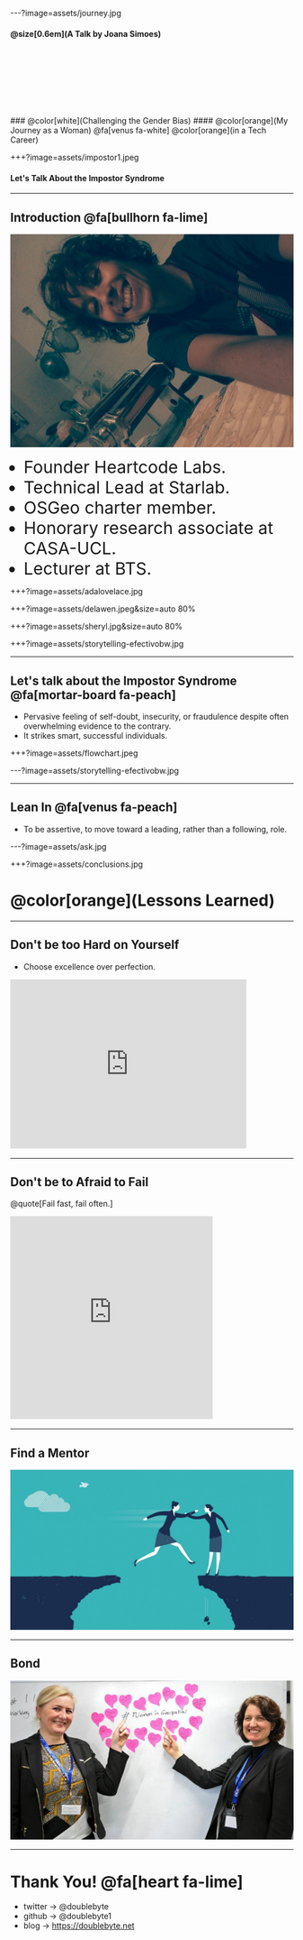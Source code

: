 ---?image=assets/journey.jpg

#### @size[0.6em](A Talk by Joana Simoes)
<br>
<br>
<br>
<br>
<br>
<br>
<br>
### @color[white](Challenging the Gender Bias)
#### @color[orange](My Journey as a Woman) @fa[venus fa-white] @color[orange](in a Tech Career)


+++?image=assets/impostor1.jpeg
#### Let's Talk About the Impostor Syndrome

---
## Introduction  @fa[bullhorn fa-lime]
<!-- Who am I?-->
<div id="container">
  <div id="content">
    <img src="https://raw.githubusercontent.com/doublebyte1/keynotes/master/assets/pasta_fresca.jpg">
  </div>
  <div id="navbar">
    <ul>
       <li style="font-size:30px">Founder Heartcode Labs.</li>
       <li style="font-size:30px">Technical Lead at Starlab.</li>
       <li style="font-size:30px">OSGeo charter member.</li>
       <li style="font-size:30px">Honorary research associate at CASA-UCL.</li>
       <li style="font-size:30px">Lecturer at BTS.</li>
    </ul>
  </div>
</div>

+++?image=assets/adalovelace.jpg

+++?image=assets/delawen.jpeg&size=auto 80%

+++?image=assets/sheryl.jpg&size=auto 80%

+++?image=assets/storytelling-efectivobw.jpg

---
## Let's talk about the Impostor Syndrome @fa[mortar-board fa-peach]

- Pervasive feeling of self-doubt, insecurity, or fraudulence despite often overwhelming evidence to the contrary.
- It strikes smart, successful individuals.

+++?image=assets/flowchart.jpeg

---?image=assets/storytelling-efectivobw.jpg

---
## Lean In @fa[venus fa-peach]

- To be assertive, to move toward a leading, rather than a following, role.

---?image=assets/ask.jpg

+++?image=assets/conclusions.jpg
# @color[orange](Lessons Learned)


---
## Don't be too Hard on Yourself

- Choose excellence over perfection.

<iframe src="https://giphy.com/embed/npUpB306c3EStRK6qP" width="420" height="300" frameBorder="0" class="giphy-embed" allowFullScreen></iframe>

---
## Don't be to Afraid to Fail

@quote[Fail fast, fail often.]

<iframe src="https://giphy.com/embed/Ub8XEam5vXbMY" width="360" height="360" frameBorder="0" class="giphy-embed" allowFullScreen></iframe><p></p>

---
## Find a Mentor
![mentor](assets/mentor.jpg)

---
## Bond

![bond](assets//WIG_Speakers.jpg)

---

# Thank You! @fa[heart fa-lime]

* twitter -> @doublebyte
* github -> @doublebyte1
* blog -> https://doublebyte.net
